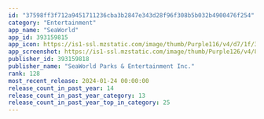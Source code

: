 ```yaml
---
id: "37598ff3f712a9451711236cba3b2847e343d28f96f308b5b032b4900476f254"
category: "Entertainment"
app_name: "SeaWorld"
app_id: 393159815
app_icon: https://is1-ssl.mzstatic.com/image/thumb/Purple116/v4/d7/1f/3e/d71f3e8b-cd61-6e61-fc5a-eb01996a3b86/AppIcon-1x_U007emarketing-0-7-0-85-220.png/1024x1024bb.png
app_screenshot: https://is1-ssl.mzstatic.com/image/thumb/Purple126/v4/8f/1f/26/8f1f26d5-8d13-56a1-b98b-d35837ea3982/b28307f2-5af9-40bb-80bd-912194a92eac_MicrosoftTeams-image__U002874_U0029.png/1284x2778bb.png
publisher_id: 393159818
publisher_name: "SeaWorld Parks & Entertainment Inc."
rank: 128
most_recent_release: 2024-01-24 00:00:00
release_count_in_past_year: 14
release_count_in_past_year_category: 13
release_count_in_past_year_top_in_category: 25
---
```

